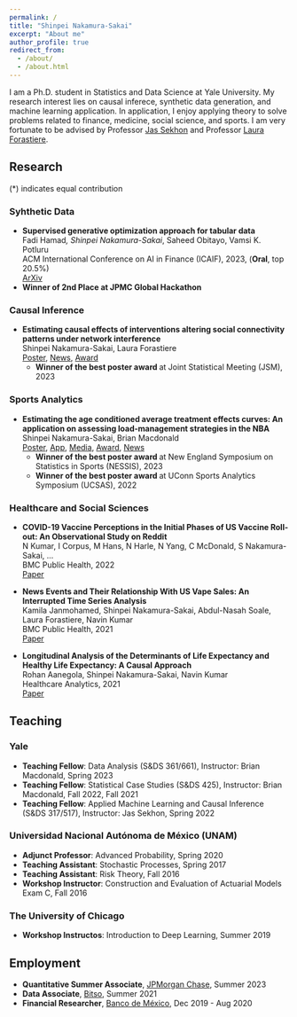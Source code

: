 ```yaml
---
permalink: /
title: "Shinpei Nakamura-Sakai"
excerpt: "About me"
author_profile: true
redirect_from: 
  - /about/
  - /about.html
---
```


I am a Ph.D. student in Statistics and Data Science at Yale University. My research interest lies on causal inferece, synthetic data generation, and machine learning application. In application, I enjoy applying theory to solve problems related to finance, medicine, social science, and sports. I am very fortunate to be advised by Professor [Jas Sekhon](https://www.jsekhon.com/) and Professor [Laura Forastiere](https://ysph.yale.edu/profile/laura_forastiere/).

## Research
(*) indicates equal contribution

### Syhthetic Data
-  <b> Supervised generative optimization approach for tabular data</b>  <br>
  Fadi Hamad<sup>*</sup>, Shinpei Nakamura-Sakai<sup>*</sup>, Saheed Obitayo, Vamsi K. Potluru <br>
  ACM International Conference on AI in Finance (ICAIF), 2023, (<b>Oral</b>, top 20.5%) <br>
  [ArXiv](https://arxiv.org/abs/2309.05079)
  - <b>Winner of 2nd Place at JPMC Global Hackathon</b><br>


### Causal Inference
- <b> Estimating causal effects of interventions altering social connectivity patterns under network interference</b>  <br> 
  Shinpei Nakamura-Sakai, Laura Forastiere <br>
  [Poster](https://shinnasa.github.io/files/JSM_2023_Poster_Social_Connectivity.pdf), [News](https://statistics.yale.edu/news/shinpei-nakamura-sakai-wins-best-poster-award), [Award](https://community.amstat.org/spaac/awards/poster-award)
  - <b> Winner of the best poster award </b>  at Joint Statistical Meeting (JSM), 2023 <br>


### Sports Analytics
- <b> Estimating the age conditioned average treatment effects curves: An application on assessing load-management strategies in the NBA</b>  <br>
  Shinpei Nakamura-Sakai, Brian Macdonald <br>
  [Poster](https://shinnasa.github.io/files/NESSIS_2023_Poster.pdf), [App](https://snakamura.shinyapps.io/Shiny/), [Media](https://magazine.amstat.org/blog/2023/01/02/uconn-sports-analytics-symposium/), [Award](https://statds.org/events/ucsas2022/), [News](https://statistics.yale.edu/news/congratuations-shinpei-nakamura-sakai-winning-2023-nessis-student-poster-competition)
  - <b> Winner of the best poster award </b> at New England Symposium on Statistics in Sports (NESSIS), 2023<br>
  - <b> Winner of the best poster award </b> at UConn Sports Analytics Symposium (UCSAS), 2022 <br>


### Healthcare and Social Sciences
- <b> COVID-19 Vaccine Perceptions in the Initial Phases of US Vaccine Roll-out: An Observational Study on Reddit</b><br>
N Kumar, I Corpus, M Hans, N Harle, N Yang, C McDonald, S Nakamura-Sakai, ... <br>
BMC Public Health, 2022 <br>
[Paper](https://link.springer.com/article/10.1186/s12889-022-12824-7)

- <b> News Events and Their Relationship With US Vape Sales: An Interrupted Time Series Analysis</b> <br>
Kamila Janmohamed, Shinpei Nakamura-Sakai, Abdul-Nasah Soale, Laura Forastiere, Navin Kumar<br>
BMC Public Health, 2021 <br>
[Paper](https://link.springer.com/article/10.1186/s12889-022-12858-x)

- <b> Longitudinal Analysis of the Determinants of Life Expectancy and Healthy Life Expectancy: A Causal Approach</b> <br>
Rohan Aanegola, Shinpei Nakamura-Sakai, Navin Kumar <br>
Healthcare Analytics, 2021 <br>
[Paper](https://www.sciencedirect.com/science/article/pii/S2772442522000077) 

## Teaching
### Yale
- <b>Teaching Fellow</b>: Data Analysis (S&DS 361/661), Instructor: Brian Macdonald, Spring 2023
- <b>Teaching Fellow</b>: Statistical Case Studies (S&DS 425), Instructor: Brian Macdonald, Fall 2022, Fall 2021
- <b>Teaching Fellow</b>: Applied Machine Learning and Causal Inference (S&DS 317/517), Instructor: Jas Sekhon, Spring 2022

### Universidad Nacional Autónoma de México (UNAM)
- <b>Adjunct Professor</b>: Advanced Probability, Spring 2020
- <b>Teaching Assistant</b>: Stochastic Processes, Spring 2017
- <b>Teaching Assistant</b>: Risk Theory, Fall 2016
- <b>Workshop Instructor</b>: Construction and Evaluation of Actuarial Models Exam C, Fall 2016

### The University of Chicago
- <b>Workshop Instructos</b>: Introduction to Deep Learning, Summer 2019

## Employment
- <b>Quantitative Summer Associate</b>, [JPMorgan Chase](https://www.jpmorganchase.com/), Summer 2023
- <b>Data Associate</b>, [Bitso](https://bitso.com/), Summer 2021
- <b>Financial Researcher</b>, [Banco de México](https://www.banxico.org.mx/), Dec 2019 - Aug 2020